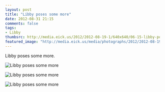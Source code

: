 ```yaml
---
layout: post
title: "Libby poses some more"
date: 2012-08-31 21:15
comments: false
tags: 
- Libby
thumbsrc: http://media.eick.us/2012/2012-08-19-1/640x640/06-15-libby-poses--2012-06-15at19-23-55.jpg
featured_image: "http://media.eick.us/media/photographs/2012/2012-08-19-1/06-15-libby-poses--2012-06-15at19-23-55.jpg"
---
```

Libby poses some more.

![Libby poses some more](http://media.eick.us/media/photographs/2012/2012-08-19-1/06-15-libby-poses--2012-06-15at19-23-55.jpg)


![Libby poses some more](http://media.eick.us/media/photographs/2012/2012-08-19-1/06-15-libby-poses--2012-06-15at19-23-24.jpg)


![Libby poses some more](http://media.eick.us/media/photographs/2012/2012-08-19-1/06-15-libby-poses--2012-06-15at19-20-58.jpg)

